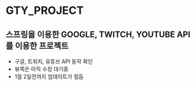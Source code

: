 # GTY_PROJECT

## 스프링을 이용한 GOOGLE, TWITCH, YOUTUBE API를 이용한 프로젝트
- 구글, 트위치, 유튜브 API 동작 확인
- 뷰쪽은 아직 수정 대기중
- 1월 2일전까지 업데이트가 힘듬
